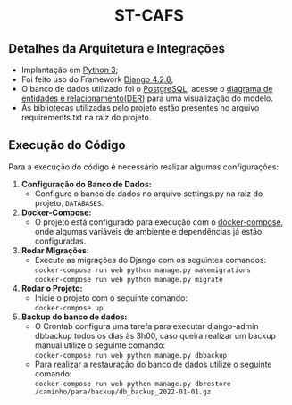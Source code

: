 <h1 align="center"> ST-CAFS </h1>
<h2>Detalhes da Arquitetura e Integrações</h2>
<ul>
    <li>Implantação em <a href="https://www.python.org/">Python 3</a>;</li>
    <li>Foi feito uso do Framework <a href="https://www.djangoproject.com/">Django 4.2.8</a>;</li>
    <li>O banco de dados utilizado foi o <a href="https://www.postgresql.org/">PostgreSQL</a>, acesse o <a href="https://drive.google.com/file/d/1XSpE-rLkoXuwUgNRMDcwU5YNg_XaNQrS/view">diagrama de entidades e relacionamento(DER)</a> para uma visualização do modelo.</li>
    <li>As bibliotecas utilizadas pelo projeto estão presentes no arquivo requirements.txt na raiz do projeto.</li>
</ul>

<h2>Execução do Código</h2>
<p>Para a execução do código é necessário realizar algumas configurações:</p>
<ol>
    <li><strong>Configuração do Banco de Dados:</strong>
        <ul>
            <li>Configure o banco de dados no arquivo settings.py na raiz do projeto.
                <code>DATABASES</code>.</li>
        </ul>
    </li>
    <li><strong>Docker-Compose:</strong>
        <ul>
            <li>O projeto está configurado para execução com o <a href="https://docs.docker.com/compose/">docker-compose</a>, onde algumas variáveis de
                ambiente e dependências já estão configuradas.</li>
        </ul>
    </li>
    <li><strong>Rodar Migrações:</strong>
        <ul>
            <li>Execute as migrações do Django com os seguintes comandos:
                <br>
                <code>docker-compose run web python manage.py makemigrations</code>
                <br>
                <code>docker-compose run web python manage.py migrate</code>
            </li>
        </ul>
    </li>
    <li><strong>Rodar o Projeto:</strong>
        <ul>
            <li>Inicie o projeto com o seguinte comando:
                <br>
                <code>docker-compose up</code>
            </li>
        </ul>
    </li>
    <li><strong>Backup do banco de dados:</strong>
        <ul>
            <li>O Crontab configura uma tarefa para executar django-admin dbbackup todos os dias às 3h00, caso queira realizar um backup manual utilize o seguinte comando:
                <br>
                <code>docker-compose run web python manage.py dbbackup</code>
            </li>
            <li>Para realizar a restauração do banco de dados utilize o seguinte comando:
                <br>
                <code>docker-compose run web python manage.py dbrestore /caminho/para/backup/db_backup_2022-01-01.gz</code>
            </li>
        </ul>
    </li>
</ol>
